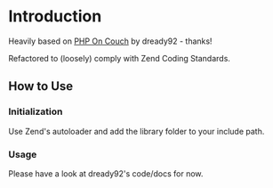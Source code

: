 Introduction
============

Heavily based on [PHP On Couch](http://github.com/dready92/PHP-on-Couch/) by
dready92 - thanks!

Refactored to (loosely) comply with Zend Coding Standards.

How to Use
----------

### Initialization

Use Zend's autoloader and add the library folder to your include path.

### Usage

Please have a look at dready92's code/docs for now.

